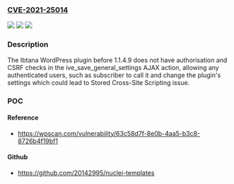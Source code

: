 ### [CVE-2021-25014](https://cve.mitre.org/cgi-bin/cvename.cgi?name=CVE-2021-25014)
![](https://img.shields.io/static/v1?label=Product&message=Ibtana%20%E2%80%93%20WordPress%20Website%20Builder&color=blue)
![](https://img.shields.io/static/v1?label=Version&message=1.1.4.9%3C%201.1.4.9%20&color=brighgreen)
![](https://img.shields.io/static/v1?label=Vulnerability&message=CWE-862%20Missing%20Authorization&color=brighgreen)

### Description

The Ibtana WordPress plugin before 1.1.4.9 does not have authorisation and CSRF checks in the ive_save_general_settings AJAX action, allowing any authenticated users, such as subscriber to call it and change the plugin's settings which could lead to Stored Cross-Site Scripting issue.

### POC

#### Reference
- https://wpscan.com/vulnerability/63c58d7f-8e0b-4aa5-b3c8-8726b4f19bf1

#### Github
- https://github.com/20142995/nuclei-templates

